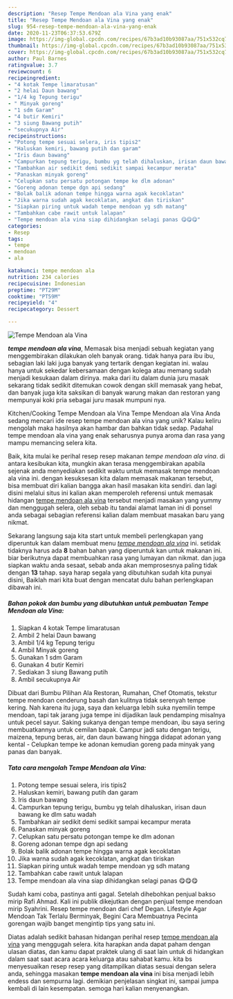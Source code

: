 ```yaml
---
description: "Resep Tempe Mendoan ala Vina yang enak"
title: "Resep Tempe Mendoan ala Vina yang enak"
slug: 954-resep-tempe-mendoan-ala-vina-yang-enak
date: 2020-11-23T06:37:53.679Z
image: https://img-global.cpcdn.com/recipes/67b3ad10b93087aa/751x532cq70/tempe-mendoan-ala-vina-foto-resep-utama.jpg
thumbnail: https://img-global.cpcdn.com/recipes/67b3ad10b93087aa/751x532cq70/tempe-mendoan-ala-vina-foto-resep-utama.jpg
cover: https://img-global.cpcdn.com/recipes/67b3ad10b93087aa/751x532cq70/tempe-mendoan-ala-vina-foto-resep-utama.jpg
author: Paul Barnes
ratingvalue: 3.7
reviewcount: 6
recipeingredient:
- "4 kotak Tempe limaratusan"
- "2 helai Daun bawang"
- "1/4 kg Tepung terigu"
- " Minyak goreng"
- "1 sdm Garam"
- "4 butir Kemiri"
- "3 siung Bawang putih"
- "secukupnya Air"
recipeinstructions:
- "Potong tempe sesuai selera, iris tipis2"
- "Haluskan kemiri, bawang putih dan garam"
- "Iris daun bawang"
- "Campurkan tepung terigu, bumbu yg telah dihaluskan, irisan daun bawang ke dlm satu wadah"
- "Tambahkan air sedikit demi sedikit sampai kecampur merata"
- "Panaskan minyak goreng"
- "Celupkan satu persatu potongan tempe ke dlm adonan"
- "Goreng adonan tempe dgn api sedang"
- "Bolak balik adonan tempe hingga warna agak kecoklatan"
- "Jika warna sudah agak kecoklatan, angkat dan tiriskan"
- "Siapkan piring untuk wadah tempe mendoan yg sdh matang"
- "Tambahkan cabe rawit untuk lalapan"
- "Tempe mendoan ala vina siap dihidangkan selagi panas 😋😋😋"
categories:
- Resep
tags:
- tempe
- mendoan
- ala

katakunci: tempe mendoan ala 
nutrition: 234 calories
recipecuisine: Indonesian
preptime: "PT29M"
cooktime: "PT59M"
recipeyield: "4"
recipecategory: Dessert

---
```



![Tempe Mendoan ala Vina](https://img-global.cpcdn.com/recipes/67b3ad10b93087aa/751x532cq70/tempe-mendoan-ala-vina-foto-resep-utama.jpg)

<b><i>tempe mendoan ala vina</i></b>, Memasak bisa menjadi sebuah kegiatan yang menggembirakan dilakukan oleh banyak orang. tidak hanya para ibu ibu, sebagian laki laki juga banyak yang tertarik dengan kegiatan ini. walau hanya untuk sekedar kebersamaan dengan kolega atau memang sudah menjadi kesukaan dalam dirinya. maka dari itu dalam dunia juru masak sekarang tidak sedikit ditemukan cowok dengan skill memasak yang hebat, dan banyak juga kita saksikan di banyak warung makan dan restoran yang mempunyai koki pria sebagai juru masak mumpuni nya.

Kitchen/Cooking Tempe Mendoan ala Vina Tempe Mendoan ala Vina Anda sedang mencari ide resep tempe mendoan ala vina yang unik? Kalau keliru mengolah maka hasilnya akan hambar dan bahkan tidak sedap. Padahal tempe mendoan ala vina yang enak seharusnya punya aroma dan rasa yang mampu memancing selera kita.

Baik, kita mulai ke perihal resep resep makanan <i>tempe mendoan ala vina</i>. di antara kesibukan kita, mungkin akan terasa menggembirakan apabila sejenak anda menyediakan sedikit waktu untuk memasak tempe mendoan ala vina ini. dengan kesuksesan kita dalam memasak makanan tersebut, bisa membuat diri kalian bangga akan hasil masakan kita sendiri. dan lagi disini melalui situs ini kalian akan memperoleh referensi untuk memasak hidangan <u>tempe mendoan ala vina</u> tersebut menjadi masakan yang yummy dan menggugah selera, oleh sebab itu tandai alamat laman ini di ponsel anda sebagai sebagian referensi kalian dalam membuat masakan baru yang nikmat.


Sekarang langsung saja kita start untuk membeli perlengkapan yang diperuntuk kan dalam membuat menu <u><i>tempe mendoan ala vina</i></u> ini. setidak tidaknya harus ada <b>8</b> bahan bahan yang diperuntuk kan untuk makanan ini. biar berikutnya dapat membuahkan rasa yang lumayan dan nikmat. dan juga siapkan waktu anda sesaat, sebab anda akan memprosesnya paling tidak dengan <b>13</b> tahap. saya harap segala yang dibutuhkan sudah kita punyai disini, Baiklah mari kita buat dengan mencatat dulu bahan perlengkapan dibawah ini.

<!--inarticleads1-->

##### Bahan pokok dan bumbu yang dibutuhkan untuk pembuatan Tempe Mendoan ala Vina:

1. Siapkan 4 kotak Tempe limaratusan
1. Ambil 2 helai Daun bawang
1. Ambil 1/4 kg Tepung terigu
1. Ambil  Minyak goreng
1. Gunakan 1 sdm Garam
1. Gunakan 4 butir Kemiri
1. Sediakan 3 siung Bawang putih
1. Ambil secukupnya Air


Dibuat dari Bumbu Pilihan Ala Restoran, Rumahan, Chef Otomatis, tekstur tempe mendoan cenderung basah dan kulitnya tidak serenyah tempe kering. Nah karena itu juga, saya dan keluarga lebih suka nyemilin tempe mendoan, tapi tak jarang juga tempe ini dijadikan lauk pendamping misalnya untuk pecel sayur. Saking sukanya dengan tempe mendoan, ibu saya sering membuatkannya untuk cemilan bapak. Campur jadi satu dengan terigu, maizena, tepung beras, air, dan daun bawang hingga didapat adonan yang kental - Celupkan tempe ke adonan kemudian goreng pada minyak yang panas dan banyak. 

<!--inarticleads2-->

##### Tata cara mengolah Tempe Mendoan ala Vina:

1. Potong tempe sesuai selera, iris tipis2
1. Haluskan kemiri, bawang putih dan garam
1. Iris daun bawang
1. Campurkan tepung terigu, bumbu yg telah dihaluskan, irisan daun bawang ke dlm satu wadah
1. Tambahkan air sedikit demi sedikit sampai kecampur merata
1. Panaskan minyak goreng
1. Celupkan satu persatu potongan tempe ke dlm adonan
1. Goreng adonan tempe dgn api sedang
1. Bolak balik adonan tempe hingga warna agak kecoklatan
1. Jika warna sudah agak kecoklatan, angkat dan tiriskan
1. Siapkan piring untuk wadah tempe mendoan yg sdh matang
1. Tambahkan cabe rawit untuk lalapan
1. Tempe mendoan ala vina siap dihidangkan selagi panas 😋😋😋


Sudah kami coba, pastinya anti gagal. Setelah dihebohkan penjual bakso mirip Rafi Ahmad. Kali ini publik dikejutkan dengan penjual tempe mendoan mirip Syahrini. Resep tempe mendoan dari chef Degan. Lifestyle Agar Mendoan Tak Terlalu Berminyak, Begini Cara Membuatnya Pecinta gorengan wajib banget mengintip tips yang satu ini. 

Diatas adalah sedikit bahasan hidangan perihal resep <u>tempe mendoan ala vina</u> yang menggugah selera. kita harapkan anda dapat paham dengan ulasan diatas, dan kamu dapat praktek ulang di saat lain untuk di hidangkan dalam saat saat acara acara keluarga atau sahabat kamu. kita bs menyesuaikan resep resep yang ditampilkan diatas sesuai dengan selera anda, sehingga masakan <b>tempe mendoan ala vina</b> ini bisa menjadi lebih endess dan sempurna lagi. demikian penjelasan singkat ini, sampai jumpa kembali di lain kesempatan. semoga hari kalian menyenangkan.
